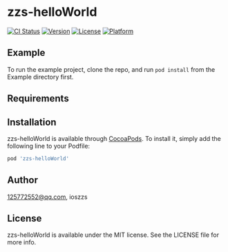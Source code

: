 # zzs-helloWorld

[![CI Status](https://img.shields.io/travis/125772552@qq.com/zzs-helloWorld.svg?style=flat)](https://travis-ci.org/125772552@qq.com/zzs-helloWorld)
[![Version](https://img.shields.io/cocoapods/v/zzs-helloWorld.svg?style=flat)](https://cocoapods.org/pods/zzs-helloWorld)
[![License](https://img.shields.io/cocoapods/l/zzs-helloWorld.svg?style=flat)](https://cocoapods.org/pods/zzs-helloWorld)
[![Platform](https://img.shields.io/cocoapods/p/zzs-helloWorld.svg?style=flat)](https://cocoapods.org/pods/zzs-helloWorld)

## Example

To run the example project, clone the repo, and run `pod install` from the Example directory first.

## Requirements

## Installation

zzs-helloWorld is available through [CocoaPods](https://cocoapods.org). To install
it, simply add the following line to your Podfile:

```ruby
pod 'zzs-helloWorld'
```

## Author

125772552@qq.com, ioszzs

## License

zzs-helloWorld is available under the MIT license. See the LICENSE file for more info.
